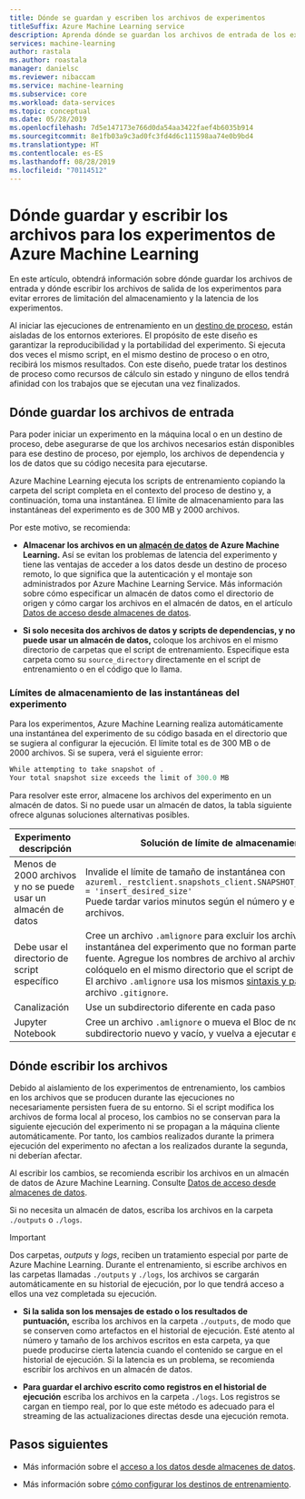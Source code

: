 ```yaml
---
title: Dónde se guardan y escriben los archivos de experimentos
titleSuffix: Azure Machine Learning service
description: Aprenda dónde se guardan los archivos de entrada de los experimentos y dónde se escriben los archivos de salida para evitar errores de limitación del almacenamiento y la latencia de los experimentos.
services: machine-learning
author: rastala
ms.author: roastala
manager: danielsc
ms.reviewer: nibaccam
ms.service: machine-learning
ms.subservice: core
ms.workload: data-services
ms.topic: conceptual
ms.date: 05/28/2019
ms.openlocfilehash: 7d5e147173e766d0da54aa3422faef4b6035b914
ms.sourcegitcommit: 8e1fb03a9c3ad0fc3fd4d6c111598aa74e0b9bd4
ms.translationtype: HT
ms.contentlocale: es-ES
ms.lasthandoff: 08/28/2019
ms.locfileid: "70114512"
---
```

# <a name="where-to-save-and-write-files-for-azure-machine-learning-experiments"></a>Dónde guardar y escribir los archivos para los experimentos de Azure Machine Learning

En este artículo, obtendrá información sobre dónde guardar los archivos de entrada y dónde escribir los archivos de salida de los experimentos para evitar errores de limitación del almacenamiento y la latencia de los experimentos.

Al iniciar las ejecuciones de entrenamiento en un [destino de proceso](how-to-set-up-training-targets.md), están aisladas de los entornos exteriores. El propósito de este diseño es garantizar la reproducibilidad y la portabilidad del experimento. Si ejecuta dos veces el mismo script, en el mismo destino de proceso o en otro, recibirá los mismos resultados. Con este diseño, puede tratar los destinos de proceso como recursos de cálculo sin estado y ninguno de ellos tendrá afinidad con los trabajos que se ejecutan una vez finalizados.

## <a name="where-to-save-input-files"></a>Dónde guardar los archivos de entrada

Para poder iniciar un experimento en la máquina local o en un destino de proceso, debe asegurarse de que los archivos necesarios están disponibles para ese destino de proceso, por ejemplo, los archivos de dependencia y los de datos que su código necesita para ejecutarse.

Azure Machine Learning ejecuta los scripts de entrenamiento copiando la carpeta del script completa en el contexto del proceso de destino y, a continuación, toma una instantánea. El límite de almacenamiento para las instantáneas del experimento es de 300 MB y 2000 archivos.

Por este motivo, se recomienda:

* **Almacenar los archivos en un [almacén de datos](https://docs.microsoft.com/python/api/azureml-core/azureml.data?view=azure-ml-py) de Azure Machine Learning.** Así se evitan los problemas de latencia del experimento y tiene las ventajas de acceder a los datos desde un destino de proceso remoto, lo que significa que la autenticación y el montaje son administrados por Azure Machine Learning Service. Más información sobre cómo especificar un almacén de datos como el directorio de origen y cómo cargar los archivos en el almacén de datos, en el artículo [Datos de acceso desde almacenes de datos](how-to-access-data.md).

* **Si solo necesita dos archivos de datos y scripts de dependencias, y no puede usar un almacén de datos,** coloque los archivos en el mismo directorio de carpetas que el script de entrenamiento. Especifique esta carpeta como su `source_directory` directamente en el script de entrenamiento o en el código que lo llama.

<a name="limits"></a>

### <a name="storage-limits-of-experiment-snapshots"></a>Límites de almacenamiento de las instantáneas del experimento

Para los experimentos, Azure Machine Learning realiza automáticamente una instantánea del experimento de su código basada en el directorio que se sugiera al configurar la ejecución. El límite total es de 300 MB o de 2000 archivos. Si se supera, verá el siguiente error:

```Python
While attempting to take snapshot of .
Your total snapshot size exceeds the limit of 300.0 MB
```

Para resolver este error, almacene los archivos del experimento en un almacén de datos. Si no puede usar un almacén de datos, la tabla siguiente ofrece algunas soluciones alternativas posibles.

Experimento &nbsp; descripción|Solución de límite de almacenamiento
---|---
Menos de 2000 archivos y no se puede usar un almacén de datos| Invalide el límite de tamaño de instantánea con <br> `azureml._restclient.snapshots_client.SNAPSHOT_MAX_SIZE_BYTES = 'insert_desired_size'`<br> Puede tardar varios minutos según el número y el tamaño de los archivos.
Debe usar el directorio de script específico| Cree un archivo `.amlignore` para excluir los archivos de la instantánea del experimento que no forman parte del código fuente. Agregue los nombres de archivo al archivo `.amlignore` y colóquelo en el mismo directorio que el script de entrenamiento. El archivo `.amlignore` usa los mismos [sintaxis y patrones](https://git-scm.com/docs/gitignore) que un archivo `.gitignore`.
Canalización|Use un subdirectorio diferente en cada paso
Jupyter Notebook| Cree un archivo `.amlignore` o mueva el Bloc de notas a un subdirectorio nuevo y vacío, y vuelva a ejecutar el código.

## <a name="where-to-write-files"></a>Dónde escribir los archivos

Debido al aislamiento de los experimentos de entrenamiento, los cambios en los archivos que se producen durante las ejecuciones no necesariamente persisten fuera de su entorno. Si el script modifica los archivos de forma local al proceso, los cambios no se conservan para la siguiente ejecución del experimento ni se propagan a la máquina cliente automáticamente. Por tanto, los cambios realizados durante la primera ejecución del experimento no afectan a los realizados durante la segunda, ni deberían afectar.

Al escribir los cambios, se recomienda escribir los archivos en un almacén de datos de Azure Machine Learning. Consulte [Datos de acceso desde almacenes de datos](how-to-access-data.md).

Si no necesita un almacén de datos, escriba los archivos en la carpeta `./outputs` o `./logs`.

>[!Important]
> Dos carpetas, *outputs* y *logs*, reciben un tratamiento especial por parte de Azure Machine Learning. Durante el entrenamiento, si escribe archivos en las carpetas llamadas `./outputs` y `./logs`, los archivos se cargarán automáticamente en su historial de ejecución, por lo que tendrá acceso a ellos una vez completada su ejecución.

* **Si la salida son los mensajes de estado o los resultados de puntuación,** escriba los archivos en la carpeta `./outputs`, de modo que se conserven como artefactos en el historial de ejecución. Esté atento al número y tamaño de los archivos escritos en esta carpeta, ya que puede producirse cierta latencia cuando el contenido se cargue en el historial de ejecución. Si la latencia es un problema, se recomienda escribir los archivos en un almacén de datos.

* **Para guardar el archivo escrito como registros en el historial de ejecución** escriba los archivos en la carpeta `./logs`. Los registros se cargan en tiempo real, por lo que este método es adecuado para el streaming de las actualizaciones directas desde una ejecución remota.

## <a name="next-steps"></a>Pasos siguientes

* Más información sobre el [acceso a los datos desde almacenes de datos](how-to-access-data.md).

* Más información sobre [cómo configurar los destinos de entrenamiento](how-to-set-up-training-targets.md).
